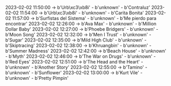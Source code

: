 2023-02-02 11:50:00 -> b'Urb\xc3\xb8i' - b'unknown' - b'Contraluz'
2023-02-02 11:54:00 -> b'Urb\xc3\xb8i' - b'unknown' - b'Carita Bonita'
2023-02-02 11:57:00 -> b'Surfistas del Sistema' - b'unknown' - b'Me pierdo para encontrar'
2023-02-02 12:26:00 -> b'Ava Max' - b'unknown' - b'Million Dollar Baby'
2023-02-02 12:27:00 -> b'Phoebe Bridgers' - b'unknown' - b'Moon Song'
2023-02-02 12:32:00 -> b'Men I Trust' - b'unknown' - b'Sugar'
2023-02-02 12:35:00 -> b'Mild High Club' - b'unknown' - b'Skiptracing'
2023-02-02 12:38:00 -> b'Khruangbin' - b'unknown' - b'Summer Madness'
2023-02-02 12:42:00 -> b'Beach House' - b'unknown' - b'Myth'
2023-02-02 12:46:00 -> b'The War on Drugs' - b'unknown' - b'Red Eyes'
2023-02-02 12:51:00 -> b'The Head and the Heart' - b'unknown' - b'Another Story'
2023-02-02 12:55:00 -> b'Tamino' - b'unknown' - b'Sunflower'
2023-02-02 13:00:00 -> b'Kurt Vile' - b'unknown' - b'Pretty Pimpin'
